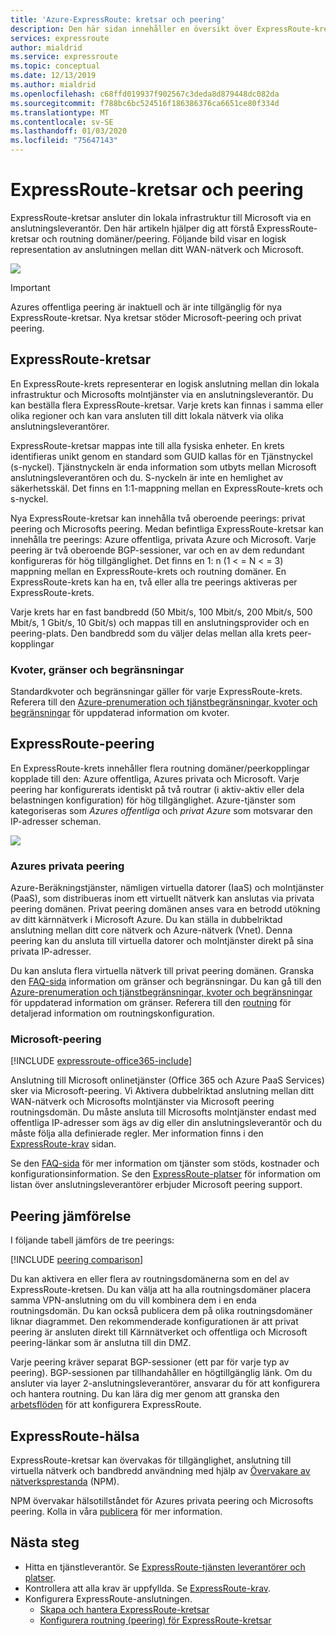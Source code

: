 ```yaml
---
title: 'Azure-ExpressRoute: kretsar och peering'
description: Den här sidan innehåller en översikt över ExpressRoute-kretsar och routning domäner/peering.
services: expressroute
author: mialdrid
ms.service: expressroute
ms.topic: conceptual
ms.date: 12/13/2019
ms.author: mialdrid
ms.openlocfilehash: c68ffd019937f902567c3deda8d879448dc082da
ms.sourcegitcommit: f788bc6bc524516f186386376ca6651ce80f334d
ms.translationtype: MT
ms.contentlocale: sv-SE
ms.lasthandoff: 01/03/2020
ms.locfileid: "75647143"
---
```

# <a name="expressroute-circuits-and-peering"></a>ExpressRoute-kretsar och peering

ExpressRoute-kretsar ansluter din lokala infrastruktur till Microsoft via en anslutningsleverantör. Den här artikeln hjälper dig att förstå ExpressRoute-kretsar och routning domäner/peering. Följande bild visar en logisk representation av anslutningen mellan ditt WAN-nätverk och Microsoft.

![](./media/expressroute-circuit-peerings/expressroute-basic.png)

> [!IMPORTANT]
> Azures offentliga peering är inaktuell och är inte tillgänglig för nya ExpressRoute-kretsar. Nya kretsar stöder Microsoft-peering och privat peering.  
>

## <a name="circuits"></a>ExpressRoute-kretsar

En ExpressRoute-krets representerar en logisk anslutning mellan din lokala infrastruktur och Microsofts molntjänster via en anslutningsleverantör. Du kan beställa flera ExpressRoute-kretsar. Varje krets kan finnas i samma eller olika regioner och kan vara ansluten till ditt lokala nätverk via olika anslutningsleverantörer.

ExpressRoute-kretsar mappas inte till alla fysiska enheter. En krets identifieras unikt genom en standard som GUID kallas för en Tjänstnyckel (s-nyckel). Tjänstnyckeln är enda information som utbyts mellan Microsoft anslutningsleverantören och du. S-nyckeln är inte en hemlighet av säkerhetsskäl. Det finns en 1:1-mappning mellan en ExpressRoute-krets och s-nyckel.

Nya ExpressRoute-kretsar kan innehålla två oberoende peerings: privat peering och Microsofts peering. Medan befintliga ExpressRoute-kretsar kan innehålla tre peerings: Azure offentliga, privata Azure och Microsoft. Varje peering är två oberoende BGP-sessioner, var och en av dem redundant konfigureras för hög tillgänglighet. Det finns en 1: n (1 < = N < = 3) mappning mellan en ExpressRoute-krets och routning domäner. En ExpressRoute-krets kan ha en, två eller alla tre peerings aktiveras per ExpressRoute-krets.

Varje krets har en fast bandbredd (50 Mbit/s, 100 Mbit/s, 200 Mbit/s, 500 Mbit/s, 1 Gbit/s, 10 Gbit/s) och mappas till en anslutningsprovider och en peering-plats. Den bandbredd som du väljer delas mellan alla krets peer-kopplingar

### <a name="quotas"></a>Kvoter, gränser och begränsningar

Standardkvoter och begränsningar gäller för varje ExpressRoute-krets. Referera till den [Azure-prenumeration och tjänstbegränsningar, kvoter och begränsningar](../azure-resource-manager/management/azure-subscription-service-limits.md) för uppdaterad information om kvoter.

## <a name="routingdomains"></a>ExpressRoute-peering

En ExpressRoute-krets innehåller flera routning domäner/peerkopplingar kopplade till den: Azure offentliga, Azures privata och Microsoft. Varje peering har konfigurerats identiskt på två routrar (i aktiv-aktiv eller dela belastningen konfiguration) för hög tillgänglighet. Azure-tjänster som kategoriseras som *Azures offentliga* och *privat Azure* som motsvarar den IP-adresser scheman.

![](./media/expressroute-circuit-peerings/expressroute-peerings.png)

### <a name="privatepeering"></a>Azures privata peering

Azure-Beräkningstjänster, nämligen virtuella datorer (IaaS) och molntjänster (PaaS), som distribueras inom ett virtuellt nätverk kan anslutas via privata peering domänen. Privat peering domänen anses vara en betrodd utökning av ditt kärnnätverk i Microsoft Azure. Du kan ställa in dubbelriktad anslutning mellan ditt core nätverk och Azure-nätverk (Vnet). Denna peering kan du ansluta till virtuella datorer och molntjänster direkt på sina privata IP-adresser.  

Du kan ansluta flera virtuella nätverk till privat peering domänen. Granska den [FAQ-sida](expressroute-faqs.md) information om gränser och begränsningar. Du kan gå till den [Azure-prenumeration och tjänstbegränsningar, kvoter och begränsningar](../azure-resource-manager/management/azure-subscription-service-limits.md) för uppdaterad information om gränser.  Referera till den [routning](expressroute-routing.md) för detaljerad information om routningskonfiguration.

### <a name="microsoftpeering"></a>Microsoft-peering

[!INCLUDE [expressroute-office365-include](../../includes/expressroute-office365-include.md)]

Anslutning till Microsoft onlinetjänster (Office 365 och Azure PaaS Services) sker via Microsoft-peering. Vi Aktivera dubbelriktad anslutning mellan ditt WAN-nätverk och Microsofts molntjänster via Microsoft peering routningsdomän. Du måste ansluta till Microsofts molntjänster endast med offentliga IP-adresser som ägs av dig eller din anslutningsleverantör och du måste följa alla definierade regler. Mer information finns i den [ExpressRoute-krav](expressroute-prerequisites.md) sidan.

Se den [FAQ-sida](expressroute-faqs.md) för mer information om tjänster som stöds, kostnader och konfigurationsinformation. Se den [ExpressRoute-platser](expressroute-locations.md) för information om listan över anslutningsleverantörer erbjuder Microsoft peering support.

## <a name="peeringcompare"></a>Peering jämförelse

I följande tabell jämförs de tre peerings:

[!INCLUDE [peering comparison](../../includes/expressroute-peering-comparison.md)]

Du kan aktivera en eller flera av routningsdomänerna som en del av ExpressRoute-kretsen. Du kan välja att ha alla routningsdomäner placera samma VPN-anslutning om du vill kombinera dem i en enda routningsdomän. Du kan också publicera dem på olika routningsdomäner liknar diagrammet. Den rekommenderade konfigurationen är att privat peering är ansluten direkt till Kärnnätverket och offentliga och Microsoft peering-länkar som är anslutna till din DMZ.

Varje peering kräver separat BGP-sessioner (ett par för varje typ av peering). BGP-sessionen par tillhandahåller en högtillgänglig länk. Om du ansluter via layer 2-anslutningsleverantörer, ansvarar du för att konfigurera och hantera routning. Du kan lära dig mer genom att granska den [arbetsflöden](expressroute-workflows.md) för att konfigurera ExpressRoute.

## <a name="health"></a>ExpressRoute-hälsa

ExpressRoute-kretsar kan övervakas för tillgänglighet, anslutning till virtuella nätverk och bandbredd användning med hjälp av [Övervakare av nätverksprestanda](https://docs.microsoft.com/azure/networking/network-monitoring-overview) (NPM).

NPM övervakar hälsotillståndet för Azures privata peering och Microsofts peering. Kolla in våra [publicera](https://azure.microsoft.com/blog/monitoring-of-azure-expressroute-in-preview/) för mer information.

## <a name="next-steps"></a>Nästa steg

* Hitta en tjänstleverantör. Se [ExpressRoute-tjänsten leverantörer och platser](expressroute-locations.md).
* Kontrollera att alla krav är uppfyllda. Se [ExpressRoute-krav](expressroute-prerequisites.md).
* Konfigurera ExpressRoute-anslutningen.
  * [Skapa och hantera ExpressRoute-kretsar](expressroute-howto-circuit-portal-resource-manager.md)
  * [Konfigurera routning (peering) för ExpressRoute-kretsar](expressroute-howto-routing-portal-resource-manager.md)
